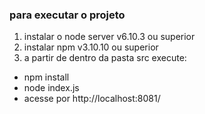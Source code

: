 ### para executar o projeto ###

1. instalar o node server v6.10.3 ou superior
2. instalar npm v3.10.10 ou superior
3. a partir de dentro da pasta src execute:
- npm install
- node index.js
- acesse por http://localhost:8081/
